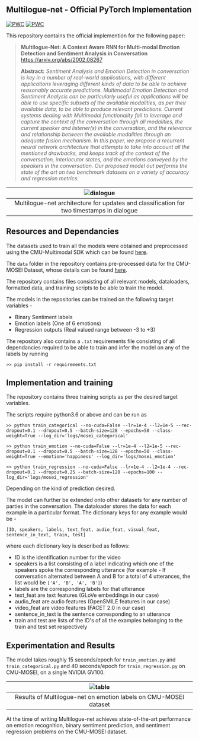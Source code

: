 ## Multilogue-net - Official PyTorch Implementation  
[![PWC](https://img.shields.io/endpoint.svg?url=https://paperswithcode.com/badge/multilogue-net-a-context-aware-rnn-for-multi/multimodal-sentiment-analysis-on-cmu-mosei)](https://paperswithcode.com/sota/multimodal-sentiment-analysis-on-cmu-mosei?p=multilogue-net-a-context-aware-rnn-for-multi) [![PWC](https://img.shields.io/endpoint.svg?url=https://paperswithcode.com/badge/multilogue-net-a-context-aware-rnn-for-multi/multimodal-sentiment-analysis-on-mosi)](https://paperswithcode.com/sota/multimodal-sentiment-analysis-on-mosi?p=multilogue-net-a-context-aware-rnn-for-multi) 

This repository contains the official implemention for the following paper:
> **Multilogue-Net: A Context Aware RNN for Multi-modal Emotion Detection and Sentiment Analysis in Conversation**<br>
> https://arxiv.org/abs/2002.08267
>
> **Abstract:** *Sentiment Analysis and Emotion Detection in conversation is key in a number of real-world applications, with different applications leveraging different kinds of data to be able to achieve reasonably accurate predictions. Multimodal Emotion Detection and Sentiment Analysis can be particularly useful as applications will be able to use specific subsets of the available modalities, as per their available data, to be able to produce relevant predictions. Current systems dealing with Multimodal functionality fail to leverage and capture the context of the conversation through all modalities, the current speaker and listener(s) in the conversation, and the relevance and relationship between the available modalities through an adequate fusion mechanism. In this paper, we propose a recurrent neural network architecture that attempts to take into account all the mentioned drawbacks, and keeps track of the context of the conversation, interlocutor states, and the emotions conveyed by the speakers in the conversation. Our proposed model out performs the state of the art on two benchmark datasets on a variety of accuracy and regression metrics.*  
  
| ![dialogue](https://github.com/amanshenoy/multilogue-net/blob/master/diagrams/dialogue.jpg) |
|:-------------------------------------------------------------------------------------------:|
| Multilogue-net architecture for updates and classification for two timestamps in dialogue |

## Resources and Dependancies

The datasets used to train all the models were obtained and preprocessed using the CMU-Multimodal SDK which can be found [here](https://github.com/A2Zadeh/CMU-MultimodalSDK).  

The `data` folder in the repository contains pre-processed data for the CMU-MOSEI Dataset, whose details can be found [here](https://www.aclweb.org/anthology/P18-1208/).

The repository contains files consisting of all relevant models, dataloaders, formatted data, and training scripts to be able to train the model.  

The models in the repositories can be trained on the following target variables -  

* Binary Sentiment labels  
* Emotion labels (One of 6 emotions)
* Regression outputs (Real valued range between -3 to +3)  
  
The repository also contains a `.txt` requirements file consisting of all dependancies required to be able to train and infer the model on any of the labels by running

    >> pip install -r requirements.txt

## Implementation and training

The repository contains three training scripts as per the desired target variables.  

The scripts require python3.6 or above and can be run as

    >> python train_categorical --no-cuda=False --lr=1e-4 --l2=1e-5 --rec-dropout=0.1 --dropout=0.5 --batch-size=128 --epochs=50 --class-weight=True --log_dir='logs/mosei_categorical'
  
    >> python train_emotion --no-cuda=False --lr=1e-4 --l2=1e-5 --rec-dropout=0.1 --dropout=0.5 --batch-size=128 --epochs=50 --class-weight=True --emotion='happiness' --log_dir='logs/mosei_emotion'
  
    >> python train_regression --no-cuda=False --lr=1e-4 --l2=1e-4 --rec-dropout=0.1 --dropout=0.25 --batch-size=128 --epochs=100 --log_dir='logs/mosei_regression'
    
Depending on the kind of prediction desired.

The model can further be extended onto other datasets for any number of parties in the conversation. The dataloader stores the data for each example in a particular format. The dictionary keys for any example would be -    

    [ID, speakers, labels, text_feat, audio_feat, visual_feat, sentence_in_text, train, test]
    
where each dictionary key is described as follows:    
- ID is the identification number for the video
- speakers is a list consisting of a label indicating which one of the speakers spoke the corresponding utterance (for example - If conversation alternated between A and B for a total of 4 utterances, the list would be `['A', 'B', 'A', 'B']`)
- labels are the corresponding labels for that utterance
- text_feat are text features (GLoVe embeddings in our case)
- audio_feat are audio features (OpenSMILE features in our case)
- video_feat are video features (FACET 2.0 in our case)
- sentence_in_text is the sentence corresponding to an utterance
- train and test are lists of the ID's of all the examples belonging to the train and test set respectively

## Experimentation and Results 

The model takes roughly 15 seconds/epoch for `train_emotion.py` and `train_categorical.py` and 40 seconds/epoch for `train_regression.py` on CMU-MOSEI, on a single NVIDIA GV100.
  
| ![table](https://github.com/amanshenoy/multilogue-net/blob/master/diagrams/emotion-results.jpg) |
|:-----------------------------------------------------------------------------------------------:|
| Results of Multilogue-net on emotion labels on CMU-MOSEI dataset |
    
At the time of writing Multilogue-net achieves state-of-the-art performance on emotion recognition, binary sentiment prediction, and sentiment regression problems on the CMU-MOSEI dataset.

